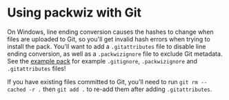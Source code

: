# Using packwiz with Git

On Windows, line ending conversion causes the hashes to change when files are uploaded to Git, so you'll get invalid hash errors when trying to install the pack. You'll want to add a `.gitattributes` file to disable line ending conversion, as well as a `.packwizignore` file to exclude Git metadata. See the [example pack](https://github.com/packwiz/packwiz-example-pack) for example `.gitignore`, `.packwizignore` and `.gitattributes` files!

If you have existing files committed to Git, you'll need to run `git rm --cached -r .` then `git add .` to re-add them after adding `.gitattributes`.